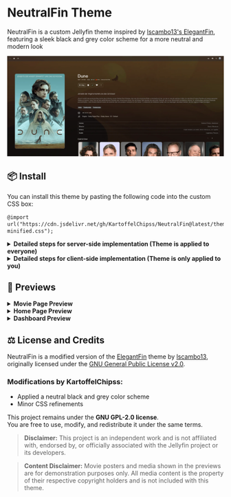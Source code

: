 # NeutralFin Theme

NeutralFin is a custom Jellyfin theme inspired by [lscambo13's ElegantFin](https://github.com/lscambo13/ElegantFin), featuring a sleek black and grey color scheme for a more neutral and modern look

![Movie Pahe Preview](./assets/neutralfin-movie.webp)

## 📦 Install

You can install this theme by pasting the following code into the custom CSS box:

```
@import url("https://cdn.jsdelivr.net/gh/KartoffelChipss/NeutralFin@latest/theme/neutralfin-minified.css");
```

<details>
  <summary><strong>Detailed steps for server-side implementation (Theme is applied to everyone)</strong></summary>

1. Go to **Settings** → **Administration** tab.
2. Select the **General** tab from the sidebar.
3. Scroll to the **Branding** section.
4. Locate the **Custom CSS** field.
5. Paste your custom CSS into the box.
6. Click **Save** to apply the changes.

</details>

<details>
  <summary><strong>Detailed steps for client-side implementation (Theme is only applied to you)</strong></summary>

1. Go to **Settings** → **Display** tab.
2. Scroll down to find the **Custom CSS** field.
3. Paste your custom CSS into the box.
4. Click **Save** to apply the changes.

</details>

## 👀 Previews

<details>
    <summary><strong>Movie Page Preview</strong></summary>

![Movie Page Preview 2](./assets/neutralfin-movie2.webp)

</details>

<details>
    <summary><strong>Home Page Preview</strong></summary>

![Home Page Preview](./assets/neutralfin-home.webp)

</details>

<details>
    <summary><strong>Dashboard Preview</strong></summary>

![Dashboard Preview](./assets/neutralfin-dashboard.webp)

</details>

## ⚖️ License and Credits

NeutralFin is a modified version of the [ElegantFin](https://github.com/lscambo13/ElegantFin) theme by [lscambo13](https://github.com/lscambo13), originally licensed under the [GNU General Public License v2.0](https://www.gnu.org/licenses/old-licenses/gpl-2.0.html).

### Modifications by KartoffelChipss:

-   Applied a neutral black and grey color scheme
-   Minor CSS refinements

This project remains under the **GNU GPL-2.0 license**.  
You are free to use, modify, and redistribute it under the same terms.

> **Disclaimer:** This project is an independent work and is not affiliated with, endorsed by, or officially associated with the Jellyfin project or its developers.

> **Content Disclaimer:** Movie posters and media shown in the previews are for demonstration purposes only. All media content is the property of their respective copyright holders and is not included with this theme.
